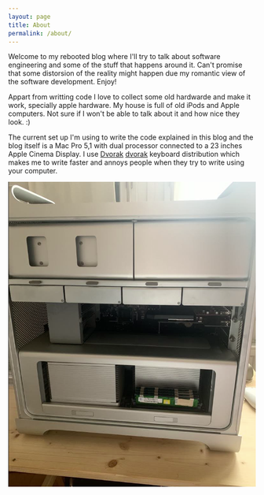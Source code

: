 ```yaml
---
layout: page
title: About
permalink: /about/
---
```


Welcome to my rebooted blog where I'll try to talk about software engineering and some of the stuff that happens around it. Can't promise that some distorsion of the reality might happen due my romantic view of the software development. Enjoy! 

Appart from writting code I love to collect some old hardwarde and make it work, specially apple hardware. My house is full of old iPods and Apple computers. Not sure if I won't be able to talk about it and how nice they look. :) 

The current set up I'm using to write the code explained in this blog and the blog itself is a Mac Pro 5,1 with dual processor connected to a 23 inches Apple Cinema Display. I use [Dvorak] [dvorak] keyboard distribution which makes me to write faster and annoys people when they try to write using your computer.

![My beloved mac](/assets/mac.png)

[dvorak]: https://en.wikipedia.org/wiki/Dvorak_keyboard_layout